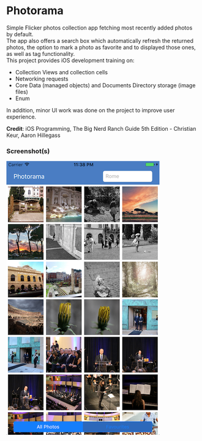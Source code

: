 # Photorama
Simple Flicker photos collection app fetching most recently added photos by default.  
The app also offers a search box which automatically refresh the returned photos, the option to mark a photo as favorite and to displayed those ones, as well as tag functionality.  
This project provides iOS development training on:
- Collection Views and collection cells
- Networking requests
- Core Data (managed objects) and Documents Directory storage (image files)
- Enum

In addition, minor UI work was done on the project to improve user experience.

**Credit**: iOS Programming, The Big Nerd Ranch Guide 5th Edition - Christian Keur, Aaron Hillegass

### Screenshot(s)
![Photorama Screenshot](/Photorama_screenshot.png)

